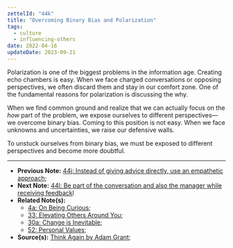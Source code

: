```yaml
---
zettelId: "44k"
title: "Overcoming Binary Bias and Polarization"
tags:
  - culture
  - influencing-others
date: 2022-04-16
updateDate: 2023-09-21
---
```


Polarization is one of the biggest problems in the information age. Creating echo chambers is easy. When we face charged conversations or opposing perspectives, we often discard them and stay in our comfort zone. One of the fundamental reasons for polarization is discussing the why.

When we find common ground and realize that we can actually focus on the *how* part of the problem, we expose ourselves to different perspectives—we overcome binary bias. Coming to this position is not easy. When we face unknowns and uncertainties, we raise our defensive walls.

To unstuck ourselves from binary bias, we must be exposed to different perspectives and become more doubtful.

---

- **Previous Note:** [44j: Instead of giving advice directly, use an empathetic approach](/notes/44j/);
- **Next Note:** [44l: Be part of the conversation and also the manager while receiving feedback](/notes/44l/)l
- **Related Note(s):**
  - [4a: On Being Curious](/notes/4a/);
  - [33: Elevating Others Around You](/notes/33/);
  - [30a: Change is Inevitable](/notes/30a/);
  - [52: Personal Values](/notes/52/);
- **Source(s):** [Think Again by Adam Grant](/books/think-again-by-adam-grant-book-summary-review-and-notes/);

